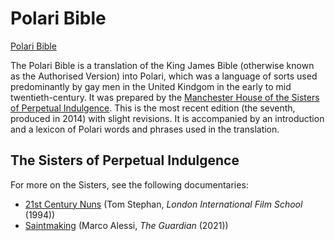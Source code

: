 # Polari Bible
[Polari Bible](https://kittensyzygy.github.io/polari-bible/home.html)

The Polari Bible is a translation of the King James Bible (otherwise known as the Authorised Version) into Polari, which was a language of sorts used predominantly by gay men in the United Kindgom in the early to mid twentieth-century. It was prepared by the [Manchester House of the Sisters of Perpetual Indulgence](https://www.themanchestersisters.org/). This is the most recent edition (the seventh, produced in 2014) with slight revisions. It is accompanied by an introduction and a lexicon of Polari words and phrases used in the translation.

## The Sisters of Perpetual Indulgence

For more on the Sisters, see the following documentaries:
* [21st Century Nuns](https://player.bfi.org.uk/free/film/watch-21st-century-nuns-1994-online) (Tom Stephan, *London International Film School* (1994))
* [Saintmaking](https://www.youtube.com/watch?v=HCJN1R4sdnM) (Marco Alessi, *The Guardian* (2021))

